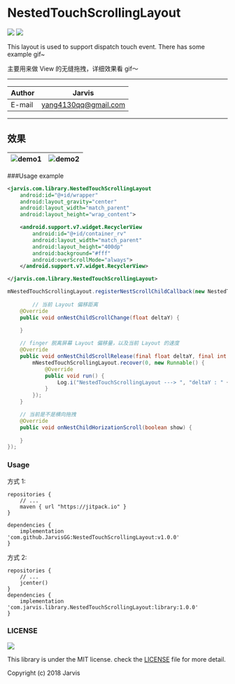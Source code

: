 NestedTouchScrollingLayout
===========================
[![](https://jitpack.io/v/JarvisGG/NestedTouchScrollingLayout.svg)](https://jitpack.io/#JarvisGG/NestedTouchScrollingLayout)
[![](https://img.shields.io/badge/Author-JarvisGG-7AD6FD.svg)](http:\//jarvisgg.github.io/)

This layout is used to support dispatch touch event.
There has some example gif~

主要用来做 View 的无缝拖拽，详细效果看 gif～
****
	
|Author|Jarvis|
|---|---
|E-mail|yang4130qq@gmail.com


****
## 效果
|![demo1](https://github.com/JarvisGG/NestedTouchScrollingLayout/blob/master/captures/demo1.gif "demo1")|![demo2](https://github.com/JarvisGG/NestedTouchScrollingLayout/blob/master/captures/demo2.gif "demo2")|
|---|---|

###Usage example

``` XML
<jarvis.com.library.NestedTouchScrollingLayout
    android:id="@+id/wrapper"
    android:layout_gravity="center"
    android:layout_width="match_parent"
    android:layout_height="wrap_content">

    <android.support.v7.widget.RecyclerView
        android:id="@+id/container_rv"
        android:layout_width="match_parent"
        android:layout_height="400dp"
        android:background="#fff"
        android:overScrollMode="always">
    </android.support.v7.widget.RecyclerView>

</jarvis.com.library.NestedTouchScrollingLayout>
```

``` Java
mNestedTouchScrollingLayout.registerNestScrollChildCallback(new NestedTouchScrollingLayout.INestChildScrollChange() {
        
        // 当前 Layout 偏移距离
	@Override
	public void onNestChildScrollChange(float deltaY) {

	}
	
	// finger 脱离屏幕 Layout 偏移量，以及当前 Layout 的速度
	@Override
	public void onNestChildScrollRelease(final float deltaY, final int velocityY) {
		mNestedTouchScrollingLayout.recover(0, new Runnable() {
			@Override
			public void run() {
				Log.i("NestedTouchScrollingLayout ---> ", "deltaY : " + deltaY + " velocityY : " + velocityY);
			}
		});
	}

	// 当前是不是横向拖拽
	@Override
	public void onNestChildHorizationScroll(boolean show) {
	
	}
});
```

### Usage
方式 1:
``` Gradle
repositories {
    // ...
    maven { url "https://jitpack.io" }
}

dependencies {
    implementation 'com.github.JarvisGG:NestedTouchScrollingLayout:v1.0.0'
}
```
方式 2:
``` Gradle
repositories {
    // ...
    jcenter()
}
dependencies {
    implementation 'com.jarvis.library.NestedTouchScrollingLayout:library:1.0.0'
}
```
### LICENSE
![](https://upload.wikimedia.org/wikipedia/commons/thumb/f/f8/License_icon-mit-88x31-2.svg/128px-License_icon-mit-88x31-2.svg.png)

This library is under the MIT license. check the [LICENSE](https://opensource.org/licenses/MIT) file for more detail.

Copyright (c) 2018 Jarvis
